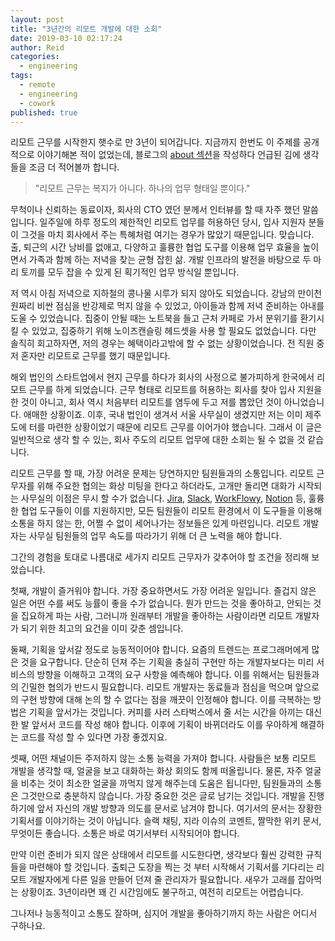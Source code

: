 ```yaml
---
layout: post
title: "3년간의 리모트 개발에 대한 소회"
date: 2019-03-10 02:17:24
author: Reid
categories:
  - engineering
tags:
  - remote
  - engineering
  - cowork
published: true
---
```


리모트 근무를 시작한지 햇수로 만 3년이 되어갑니다. 지금까지 한번도 이 주제를 공개적으로 이야기해본 적이 없었는데, 블로그의 [about 섹션](../../../../about/)을 작성하다 언급된 김에 생각들을 조금 더 적어볼까 합니다.

> "리모트 근무는 복지가 아니다. 하나의 업무 형태일 뿐이다."

무척이나 신뢰하는 동료이자, 회사의 CTO 였던 분께서 인터뷰를 할 때 자주 했던 말씀입니다. 일주일에 하루 정도의 제한적인 리모트 업무를 허용하던 당시, 입사 지원자 분들이 그것을 마치 회사에서 주는 특혜처럼 여기는 경우가 많았기 때문입니다. 맞습니다. 출, 퇴근의 시간 낭비를 없애고, 다양하고 훌륭한 협업 도구를 이용해 업무 효율을 높이면서 가족과 함께 하는 저녁을 찾는 균형 잡힌 삶. 개발 인프라의 발전을 바탕으로 두 마리 토끼를 모두 잡을 수 있게 된 획기적인 업무 방식일 뿐입니다.

저 역시 아침 저녁으로 지하철의 콩나물 시루가 되지 않아도 되었습니다. 강남의 만이천원짜리 비싼 점심을 반강제로 먹지 않을 수 있었고, 아이들과 함께 저녁 준비하는 아내를 도울 수 있었습니다. 집중이 안될 때는 노트북을 들고 근처 카페로 가서 분위기를 환기시킬 수 있었고, 집중하기 위해 노이즈캔슬링 헤드셋을 사용 할 필요도 없었습니다. 다만 솔직히 회고하자면, 저의 경우는 혜택이라고밖에 할 수 없는 상황이었습니다. 전 직원 중 저 혼자만 리모트로 근무를 했기 때문입니다. 

해외 법인의 스타트업에서 현지 근무를 하다가 회사의 사정으로 불가피하게 한국에서 리모트 근무를 하게 되었습니다. 근무 형태로 리모트를 허용하는 회사를 찾아 입사 지원을 한 것이 아니고, 회사 역시 처음부터 리모트를 염두에 두고 저를 뽑았던 것이 아니었습니다. 애매한 상황이죠. 이후, 국내 법인이 생겨서 서울 사무실이 생겼지만 저는 이미 제주도에 터를 마련한 상황이었기 때문에 리모트 근무를 이어가야 했습니다. 그래서 이 글은 일반적으로 생각 할 수 있는, 회사 주도의 리모트 업무에 대한 소회는 될 수 없을 것 같습니다.

리모트 근무를 할 때, 가장 어려운 문제는 당연하지만 팀원들과의 소통입니다. 리모트 근무자를 위해 주요한 협의는 화상 미팅을 한다고 하더라도, 고개만 돌리면 대화가 시작되는 사무실의 이점은 무시 할 수가 없습니다. [Jira](https://ko.atlassian.com/software/jira), [Slack](https://slack.com/), [WorkFlowy](https://workflowy.com/), [Notion](https://www.notion.so/) 등, 훌륭한 협업 도구들이 이를 지원하지만, 모든 팀원들이 리모트 환경에서 이 도구들을 이용해 소통을 하지 않는 한, 어쩔 수 없이 세어나가는 정보들은 있게 마련입니다. 리모트 개발자는 사무실 팀원들의 업무 속도를 따라가기 위해 더 큰 노력을 해야 합니다. 

그간의 경험을 토대로 나름대로 세가지 리모트 근무자가 갖추어야 할 조건을 정리해 보았습니다.

첫째, 개발이 즐거워야 합니다. 가장 중요하면서도 가장 어려운 일입니다. 즐겁지 않은 일은 어떤 수를 써도 능률이 좋을 수가 없습니다. 뭔가 만드는 것을 좋아하고, 안되는 것을 집요하게 파는 사람, 그러니까 원래부터 개발을 좋아하는 사람이라면 리모트 개발자가 되기 위한 최고의 요건을 이미 갖춘 셈입니다.

둘째, 기획을 앞서갈 정도로 능동적이어야 합니다. 요즘의 트렌드는 프로그래머에게 많은 것을 요구합니다. 단순히 던져 주는 기획을 충실히 구현만 하는 개발자보다는 미리 서비스의 방향을 이해하고 고객의 요구 사항을 예측해야 합니다. 이를 위해서는 팀원들과의 긴밀한 협의가 반드시 필요합니다. 리모트 개발자는 동료들과 점심을 먹으며 앞으로의 구현 방향에 대해 논의 할 수 없다는 점을 깨끗이 인정해야 합니다. 이를 극복하는 방법은 기획을 앞서가는 것입니다. 커피를 사러 스타벅스에서 줄 서는 시간을 아끼는 대신 한 발 앞서서 코드를 작성 해야 합니다. 이후에 기획이 바뀌더라도 이를 우아하게 해결하는 코드를 작성 할 수 있다면 가장 좋겠지요.

셋째, 어떤 채널이든 주저하지 않는 소통 능력을 가져야 합니다. 사람들은 보통 리모트 개발을 생각할 때, 얼굴을 보고 대화하는 화상 회의도 함께 떠올립니다. 물론, 자주 얼굴을 비추는 것이 최소한 얼굴을 까먹지 않게 해주는데 도움은 됩니다만, 팀원들과의 소통은 그것만으로 충분하지 않습니다. 가장 중요한 것은 글로 남기는 것입니다. 개발을 진행하기에 앞서 자신의 개발 방향과 의도를 문서로 남겨야 합니다. 여기서의 문서는 장황한 기획서를 이야기하는 것이 아닙니다. 슬랙 채팅, 지라 이슈의 코멘트, 짤막한 위키 문서, 무엇이든 좋습니다. 소통은 바로 여기서부터 시작되어야 합니다.

만약 이런 준비가 되지 않은 상태에서 리모트를 시도한다면, 생각보다 훨씬 강력한 규칙들을 마련해야 할 것입니다. 출퇴근 도장을 찍는 것 부터 시작해서 기획서를 기다리는 리모트 개발자에게 다른 일을 만들어 던져 줄 관리자가 필요합니다. 새우가 고래를 잡아먹는 상황이죠. 3년이라면 꽤 긴 시간임에도 불구하고, 여전히 리모트는 어렵습니다.

그나저나 능동적이고 소통도 잘하며, 심지어 개발을 좋아하기까지 하는 사람은 어디서 구하나요. 

